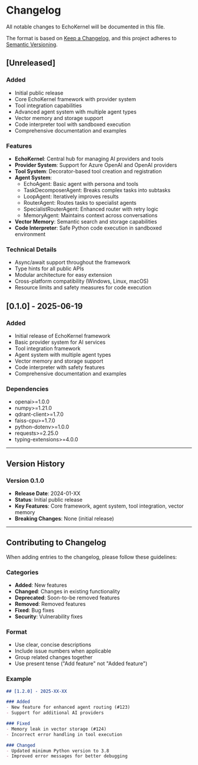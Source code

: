 # Changelog

All notable changes to EchoKernel will be documented in this file.

The format is based on [Keep a Changelog](https://keepachangelog.com/en/1.0.0/),
and this project adheres to [Semantic Versioning](https://semver.org/spec/v2.0.0.html).

## [Unreleased]

### Added
- Initial public release
- Core EchoKernel framework with provider system
- Tool integration capabilities
- Advanced agent system with multiple agent types
- Vector memory and storage support
- Code interpreter tool with sandboxed execution
- Comprehensive documentation and examples

### Features
- **EchoKernel**: Central hub for managing AI providers and tools
- **Provider System**: Support for Azure OpenAI and OpenAI providers
- **Tool System**: Decorator-based tool creation and registration
- **Agent System**: 
  - EchoAgent: Basic agent with persona and tools
  - TaskDecomposerAgent: Breaks complex tasks into subtasks
  - LoopAgent: Iteratively improves results
  - RouterAgent: Routes tasks to specialist agents
  - SpecialistRouterAgent: Enhanced router with retry logic
  - MemoryAgent: Maintains context across conversations
- **Vector Memory**: Semantic search and storage capabilities
- **Code Interpreter**: Safe Python code execution in sandboxed environment

### Technical Details
- Async/await support throughout the framework
- Type hints for all public APIs
- Modular architecture for easy extension
- Cross-platform compatibility (Windows, Linux, macOS)
- Resource limits and safety measures for code execution

## [0.1.0] - 2025-06-19

### Added
- Initial release of EchoKernel framework
- Basic provider system for AI services
- Tool integration framework
- Agent system with multiple agent types
- Vector memory and storage support
- Code interpreter with safety features
- Comprehensive documentation and examples

### Dependencies
- openai>=1.0.0
- numpy>=1.21.0
- qdrant-client>=1.7.0
- faiss-cpu>=1.7.0
- python-dotenv>=1.0.0
- requests>=2.25.0
- typing-extensions>=4.0.0

---

## Version History

### Version 0.1.0
- **Release Date**: 2024-01-XX
- **Status**: Initial public release
- **Key Features**: Core framework, agent system, tool integration, vector memory
- **Breaking Changes**: None (initial release)

---

## Contributing to Changelog

When adding entries to the changelog, please follow these guidelines:

### Categories
- **Added**: New features
- **Changed**: Changes in existing functionality
- **Deprecated**: Soon-to-be removed features
- **Removed**: Removed features
- **Fixed**: Bug fixes
- **Security**: Vulnerability fixes

### Format
- Use clear, concise descriptions
- Include issue numbers when applicable
- Group related changes together
- Use present tense ("Add feature" not "Added feature")

### Example
```markdown
## [1.2.0] - 2025-XX-XX

### Added
- New feature for enhanced agent routing (#123)
- Support for additional AI providers

### Fixed
- Memory leak in vector storage (#124)
- Incorrect error handling in tool execution

### Changed
- Updated minimum Python version to 3.8
- Improved error messages for better debugging
``` 